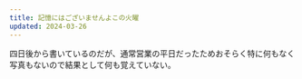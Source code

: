 ```yaml
---
title: 記憶にはございませんよこの火曜
updated: 2024-03-26
---
```


四日後から書いているのだが、通常営業の平日だったためおそらく特に何もなく写真もないので結果として何も覚えていない。
